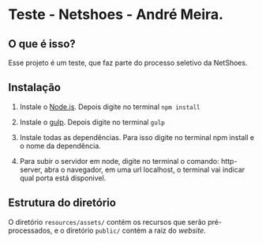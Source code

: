 Teste - Netshoes - André Meira.
=================


O que é isso?
-------------

Esse projeto é um teste, que faz parte do processo seletivo da NetShoes.


Instalação
----------

1.  Instale o [Node.js](https://nodejs.org/). Depois digite no terminal `npm install`

2.  Instale o [gulp](http://gulpjs.com/). Depois digite no terminal `gulp`

3.  Instale todas as dependências. Para isso digite no terminal npm install e o nome da dependência.

4.  Para subir o servidor em node, digite no terminal o comando: http-server, abra o navegador, em uma url localhost, o terminal vai indicar qual porta está disponivel.

Estrutura do diretório
----------------------

O diretório `resources/assets/` contém os recursos que serão pré-processados, e
o diretório `public/` contém a raiz do _website_.

